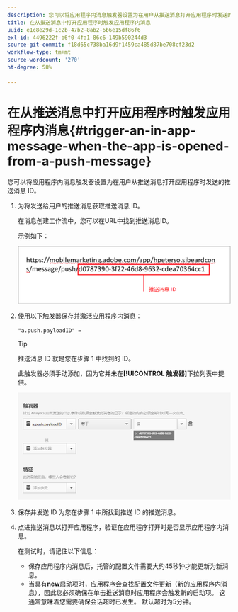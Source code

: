 ```yaml
---
description: 您可以将应用程序内消息触发器设置为在用户从推送消息打开应用程序时发送的推送消息 ID。
title: 在从推送消息中打开应用程序时触发应用程序内消息
uuid: e1c8e29d-1c2b-47b2-8ab2-6b6e15df86f6
exl-id: 4496222f-b6f0-4fa1-86c6-149b590244d3
source-git-commit: f18d65c738ba16d9f1459ca485d87be708cf23d2
workflow-type: tm+mt
source-wordcount: '270'
ht-degree: 58%

---
```


# 在从推送消息中打开应用程序时触发应用程序内消息{#trigger-an-in-app-message-when-the-app-is-opened-from-a-push-message}

您可以将应用程序内消息触发器设置为在用户从推送消息打开应用程序时发送的推送消息 ID。

1. 为将发送给用户的推送消息获取推送消息 ID。

   在消息创建工作流中，您可以在URL中找到推送消息ID。

   示例如下：

   ![](assets/brandon_task1.png)

1. 使用以下触发器保存并激活应用程序内消息：

   `"a.push.payloadID" =`

   >[!TIP]
   >
   >推送消息 ID 就是您在步骤 1 中找到的 ID。

   此触发器必须手动添加，因为它并未在&#x200B;**[!UICONTROL 触发器]**&#x200B;下拉列表中提供。

   ![](assets/brandon_task2.png)

1. 保存并发送 ID 为您在步骤 1 中所找到推送 ID 的推送消息。
1. 点进推送消息以打开应用程序，验证在应用程序打开时是否显示应用程序内消息。

   在测试时，请记住以下信息：

   * 保存应用程序内消息后，托管的配置文件需要大约45秒钟才能更新为新消息。
   * 当具有&#x200B;**new**&#x200B;启动项时，应用程序会查找配置文件更新（新的应用程序内消息），因此您必须确保在单击推送消息时应用程序会触发新的启动项。
   这通常意味着您需要确保会话超时已发生。 默认超时为5分钟。
